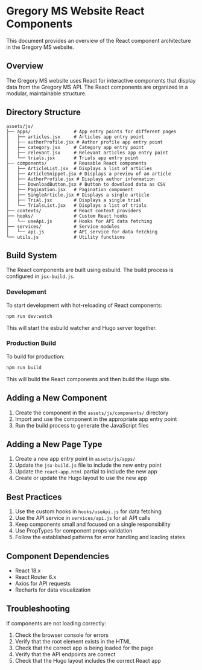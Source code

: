 # Gregory MS Website React Components

This document provides an overview of the React component architecture in the Gregory MS website.

## Overview

The Gregory MS website uses React for interactive components that display data from the Gregory MS API. The React components are organized in a modular, maintainable structure.

## Directory Structure

```
assets/js/
├── apps/                # App entry points for different pages
│   ├── articles.jsx     # Articles app entry point
│   ├── authorProfile.jsx # Author profile app entry point
│   ├── category.jsx     # Category app entry point
│   ├── relevant.jsx     # Relevant articles app entry point
│   └── trials.jsx       # Trials app entry point
├── components/          # Reusable React components
│   ├── ArticleList.jsx  # Displays a list of articles
│   ├── ArticleSnippet.jsx # Displays a preview of an article
│   ├── AuthorProfile.jsx # Displays author information
│   ├── DownloadButton.jsx # Button to download data as CSV
│   ├── Pagination.jsx   # Pagination component
│   ├── SingleArticle.jsx # Displays a single article
│   ├── Trial.jsx        # Displays a single trial
│   └── TrialsList.jsx   # Displays a list of trials
├── contexts/            # React context providers
├── hooks/               # Custom React hooks
│   └── useApi.js        # Hooks for API data fetching
├── services/            # Service modules
│   └── api.js           # API service for data fetching
└── utils.js             # Utility functions
```

## Build System

The React components are built using esbuild. The build process is configured in `jsx-build.js`.

### Development

To start development with hot-reloading of React components:

```bash
npm run dev:watch
```

This will start the esbuild watcher and Hugo server together.

### Production Build

To build for production:

```bash
npm run build
```

This will build the React components and then build the Hugo site.

## Adding a New Component

1. Create the component in the `assets/js/components/` directory
2. Import and use the component in the appropriate app entry point
3. Run the build process to generate the JavaScript files

## Adding a New Page Type

1. Create a new app entry point in `assets/js/apps/`
2. Update the `jsx-build.js` file to include the new entry point
3. Update the `react-app.html` partial to include the new app
4. Create or update the Hugo layout to use the new app

## Best Practices

1. Use the custom hooks in `hooks/useApi.js` for data fetching
2. Use the API service in `services/api.js` for all API calls
3. Keep components small and focused on a single responsibility
4. Use PropTypes for component props validation
5. Follow the established patterns for error handling and loading states

## Component Dependencies

- React 18.x
- React Router 6.x
- Axios for API requests
- Recharts for data visualization

## Troubleshooting

If components are not loading correctly:

1. Check the browser console for errors
2. Verify that the root element exists in the HTML
3. Check that the correct app is being loaded for the page
4. Verify that the API endpoints are correct
5. Check that the Hugo layout includes the correct React app
